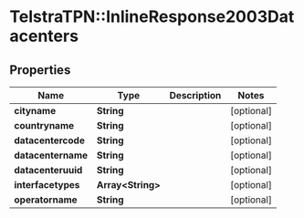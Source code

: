 # TelstraTPN::InlineResponse2003Datacenters

## Properties
Name | Type | Description | Notes
------------ | ------------- | ------------- | -------------
**cityname** | **String** |  | [optional] 
**countryname** | **String** |  | [optional] 
**datacentercode** | **String** |  | [optional] 
**datacentername** | **String** |  | [optional] 
**datacenteruuid** | **String** |  | [optional] 
**interfacetypes** | **Array&lt;String&gt;** |  | [optional] 
**operatorname** | **String** |  | [optional] 


